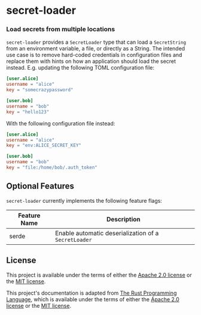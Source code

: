 # secret-loader
### Load secrets from multiple locations

`secret-loader` provides a `SecretLoader` type that can load a `SecretString`
from an environment variable, a file, or directly as a String. The intended use case is to remove
hard-coded credentials in configuration files and replace them with hints on how an application should
load the secret instead. E.g. updating the following TOML configuration file:
```toml
[user.alice]
username = "alice"
key = "somecrazypassword"

[user.bob]
username = "bob"
key = "hello123"
```
With the following configuration file instead:
```toml
[user.alice]
username = "alice"
key = "env:ALICE_SECRET_KEY"

[user.bob]
username = "bob"
key = "file:/home/bob/.auth_token"
```

## Optional Features
`secret-loader` currently implements the following feature flags:

| Feature Name | Description |
| --- | --- |
| serde | Enable automatic deserialization of a `SecretLoader` |

## License

This project is available under the terms of either the [Apache 2.0 license](LICENSE-APACHE) or the [MIT
license](LICENSE-MIT).

This project's documentation is adapted from [The Rust Programming Language](https://github.com/rust-lang/rust/), which is
available under the terms of either the [Apache 2.0 license](https://github.com/rust-lang/rust/blob/master/LICENSE-APACHE)
or the [MIT license](https://github.com/rust-lang/rust/blob/master/LICENSE-MIT).
